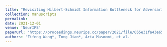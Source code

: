 ```yaml
---
title: "Revisiting Hilbert-Schmidt Information Bottleneck for Adversarial Robustness"
collection: manuscripts
permalink: 
date: 2021-12-01
venue: 'NeurIPS'
paperurl: 'https://proceedings.neurips.cc/paper/2021/file/055e31fa43e652cb4ab6c0ee845c8d36-Paper.pdf'
authors: 'Zifeng Wang*, Tong Jian*, Aria Masoomi, et al.'
---
```

